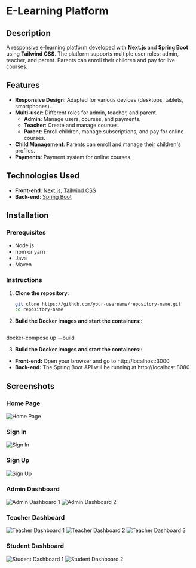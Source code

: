 # E-Learning Platform

## Description
A responsive e-learning platform developed with **Next.js** and **Spring Boot** using **Tailwind CSS**. The platform supports multiple user roles: admin, teacher, and parent. Parents can enroll their children and pay for live courses.

## Features
- **Responsive Design**: Adapted for various devices (desktops, tablets, smartphones).
- **Multi-user**: Different roles for admin, teacher, and parent.
  - **Admin**: Manage users, courses, and payments.
  - **Teacher**: Create and manage courses.
  - **Parent**: Enroll children, manage subscriptions, and pay for online courses.
- **Child Management**: Parents can enroll and manage their children's profiles.
- **Payments**: Payment system for online courses.

## Technologies Used
- **Front-end**: [Next.js](https://nextjs.org/), [Tailwind CSS](https://tailwindcss.com/)
- **Back-end**: [Spring Boot](https://spring.io/projects/spring-boot)

## Installation

### Prerequisites
- Node.js
- npm or yarn
- Java
- Maven

### Instructions
1. **Clone the repository:**
   ```bash
   git clone https://github.com/your-username/repository-name.git
   cd repository-name
   ```
2. **Build the Docker images and start the containers::**
   ```bash
docker-compose up --build

3. **Build the Docker images and start the containers::**

- **Front-end:** Open your browser and go to http://localhost:3000
- **Back-end:** The Spring Boot API will be running at http://localhost:8080


## Screenshots

### Home Page
![Home Page](./Pictures/home.png)

### Sign In
![Sign In](./Pictures/sign-in.png)

### Sign Up
![Sign Up](./Pictures/sign-up.png)

### Admin Dashboard
![Admin Dashboard 1](./Pictures/admin-1.png)
![Admin Dashboard 2](./Pictures/admin-2.png)

### Teacher Dashboard
![Teacher Dashboard 1](./Pictures/teacher-1.png)
![Teacher Dashboard 2](./Pictures/teacher-2.png)
![Teacher Dashboard 3](./Pictures/teacher-3.png)

### Student Dashboard
![Student Dashboard 1](./Pictures/student-1.png)
![Student Dashboard 2](./Pictures/student-2.png)

